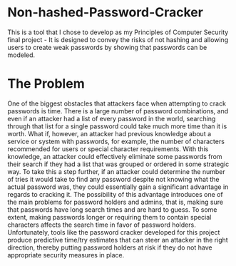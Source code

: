 # Non-hashed-Password-Cracker
This is a tool that I chose to develop as my Principles of Computer Security final project - It is designed to convey the risks of not hashing and allowing users to create weak passwords by showing that passwords can be modeled. 

# The Problem
One of the biggest obstacles that attackers face when attempting to crack passwords is time. There is a large number of password combinations, and even if an attacker had a list of every password in the world, searching through that list for a single password could take much more time than it is worth. What if, however, an attacker had previous knowledge about a service or system with passwords, for example, the number of characters recommended for users or special character requirements. With this knowledge, an attacker could effectively eliminate some passwords from their search if they had a list that was grouped or ordered in some strategic way. To take this a step further, if an attacker could determine the number of tries it would take to find any password despite not knowing what the actual password was, they could essentially gain a significant advantage in regards to cracking it. The possibility of this advantage introduces one of the main problems for password holders and admins, that is, making sure that passwords have long search times and are hard to guess. To some extent, making passwords longer or requiring them to contain special characters affects the search time in favor of password holders. Unfortunately, tools like the password cracker developed for this project produce predictive time/try estimates that can steer an attacker in the right direction, thereby putting password holders at risk if they do not have appropriate security measures in place. 

